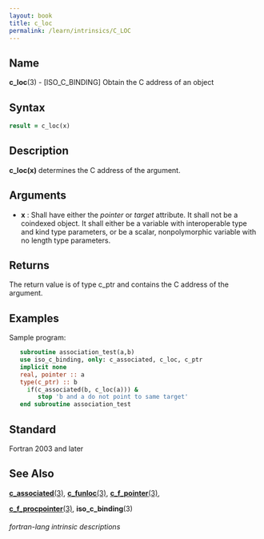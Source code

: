 ```yaml
---
layout: book
title: c_loc
permalink: /learn/intrinsics/C_LOC
---
```

## __Name__

__c\_loc__(3) - \[ISO\_C\_BINDING\] Obtain the C address of an object


## __Syntax__
```fortran
result = c_loc(x)
```
## __Description__

__c\_loc(x)__ determines the C address of the argument.

## __Arguments__

  - __x__
    : Shall have either the _pointer_ or _target_ attribute. It shall not be a
    coindexed object. It shall either be a variable with interoperable
    type and kind type parameters, or be a scalar, nonpolymorphic
    variable with no length type parameters.

## __Returns__

The return value is of type c\_ptr and contains the C address of the
argument.

## __Examples__

Sample program:

```fortran
   subroutine association_test(a,b)
   use iso_c_binding, only: c_associated, c_loc, c_ptr
   implicit none
   real, pointer :: a
   type(c_ptr) :: b
     if(c_associated(b, c_loc(a))) &
        stop 'b and a do not point to same target'
   end subroutine association_test
```

## __Standard__

Fortran 2003 and later

## __See Also__

[__c\_associated__(3)](C_ASSOCIATED),
[__c\_funloc__(3)](C_FUNLOC),
[__c\_f\_pointer__(3)](C_F_POINTER),

[__c\_f\_procpointer__(3)](C_F_PROCPOINTER),
__iso\_c\_binding__(3)

###### fortran-lang intrinsic descriptions
